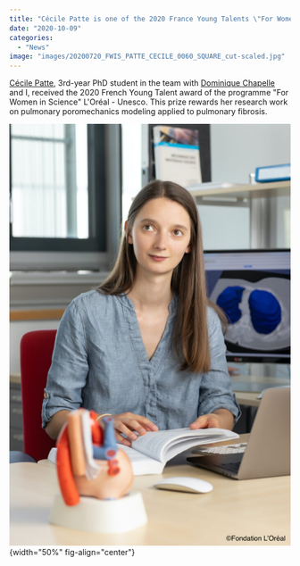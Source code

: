 ```yaml
---
title: "Cécile Patte is one of the 2020 France Young Talents \"For Women in Science\" L'Oréal - Unesco"
date: "2020-10-09"
categories: 
  - "News"
image: "images/20200720_FWIS_PATTE_CECILE_0060_SQUARE_cut-scaled.jpg"
---
```


[Cécile Patte](https://m3disim.saclay.inria.fr/people/cecile-patte), 3rd-year PhD student in the team with [Dominique Chapelle](https://m3disim.saclay.inria.fr/people/dominique-chapelle) and I, received the 2020 French Young Talent award of the programme "For Women in Science" L'Oréal - Unesco.
This prize rewards her research work on pulmonary poromechanics modeling applied to pulmonary fibrosis.

![](images/20200720_FWIS_PATTE_CECILE_0046_c-683x1024.jpg){width="50%" fig-align="center"}
